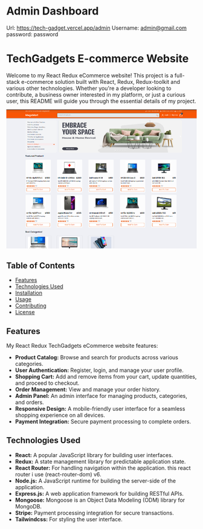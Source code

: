 # Admin Dashboard
Url: https://tech-gadget.vercel.app/admin
Username: admin@gmail.com
password: password


# TechGadgets E-commerce Website

Welcome to my React Redux eCommerce website! This project is a full-stack e-commerce solution built with React, Redux, Redux-toolkit and various other technologies. Whether you're a developer looking to contribute, a business owner interested in my platform, or just a curious user, this README will guide you through the essential details of my project.

![Alt text](./public/website-screenshot.png)

## Table of Contents

- [Features](#features)
- [Technologies Used](#technologies-used)
- [Installation](#installation)
- [Usage](#usage)
- [Contributing](#contributing)
- [License](#license)

## Features

My React Redux TechGadgets eCommerce website features:

- **Product Catalog:** Browse and search for products across various categories.
- **User Authentication:** Register, login, and manage your user profile.
- **Shopping Cart:** Add and remove items from your cart, update quantities, and proceed to checkout.
- **Order Management:** View and manage your order history.
- **Admin Panel:** An admin interface for managing products, categories, and orders.
- **Responsive Design:** A mobile-friendly user interface for a seamless shopping experience on all devices.
- **Payment Integration:** Secure payment processing to complete orders.

## Technologies Used

- **React:** A popular JavaScript library for building user interfaces.
- **Redux:** A state management library for predictable application state.
- **React Router:** For handling navigation within the application. this react router i use (react-router-dom) v6.
- **Node.js:** A JavaScript runtime for building the server-side of the application.
- **Express.js:** A web application framework for building RESTful APIs.
- **Mongoose:** Mongoose is an Object Data Modeling (ODM) library for MongoDB.
- **Stripe:** Payment processing integration for secure transactions.
- **Tailwindcss:** For styling the user interface.
